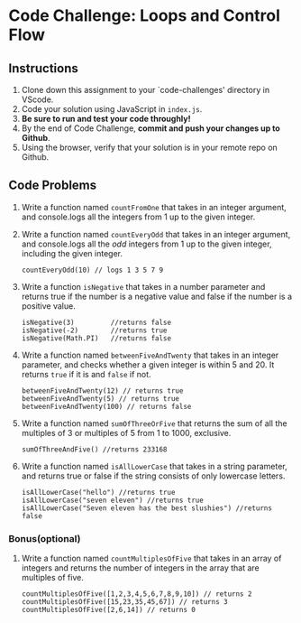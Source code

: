 # Code Challenge: Loops and Control Flow

## Instructions

1. Clone down this assignment to your `code-challenges' directory in VScode.
2. Code your solution using JavaScript in `index.js`.
3. **Be sure to run and test your code throughly!**
4. By the end of Code Challenge, **commit and push your changes up to Github**.
5. Using the browser, verify that your solution is in your remote repo on Github.

## Code Problems

1. Write a function named `countFromOne` that takes in an integer argument, and console.logs all the integers from 1 up to the given integer.
2. Write a function named `countEveryOdd` that takes in an integer argument, and console.logs all the *odd* integers from 1 up to the given integer, including the given integer.
    
    ```
    countEveryOdd(10) // logs 1 3 5 7 9
    
    ```
    
3. Write a function `isNegative` that takes in a number parameter and returns true if the number is a negative value and false if the number is a positive value.
    
    ```
    isNegative(3)         //returns false
    isNegative(-2)        //returns true
    isNegative(Math.PI)   //returns false
    
    ```
    
4. Write a function named `betweenFiveAndTwenty` that takes in an integer parameter, and checks whether a given integer is within 5 and 20. It returns `true` if it is and `false` if not.
    
    ```
    betweenFiveAndTwenty(12) // returns true
    betweenFiveAndTwenty(5) // returns true
    betweenFiveAndTwenty(100) // returns false
    
    ```
    
5. Write a function named `sumOfThreeOrFive` that returns the sum of all the multiples of 3 or multiples of 5 from 1 to 1000, exclusive.
    
    ```
    sumOfThreeAndFive() //returns 233168
    
    ```
    
6. Write a function named `isAllLowerCase` that takes in a string parameter, and returns true or false if the string consists of only lowercase letters.
    
    ```
    isAllLowerCase("hello") //returns true
    isAllLowerCase("seven eleven") //returns true
    isAllLowerCase("Seven eleven has the best slushies") //returns false
    
    ```
    

### Bonus(optional)

1. Write a function named `countMultiplesOfFive` that takes in an array of integers and returns the number of integers in the array that are multiples of five.
    
    ```
    countMultiplesOfFive([1,2,3,4,5,6,7,8,9,10]) // returns 2
    countMultiplesOfFive([15,23,35,45,67]) // returns 3
    countMultiplesOfFive([2,6,14]) // returns 0
    
    ```
